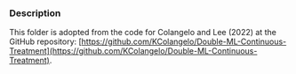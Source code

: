 ### Description

This folder is adopted from the code for Colangelo and Lee (2022) at the GitHub repository: [https://github.com/KColangelo/Double-ML-Continuous-Treatment](https://github.com/KColangelo/Double-ML-Continuous-Treatment).
